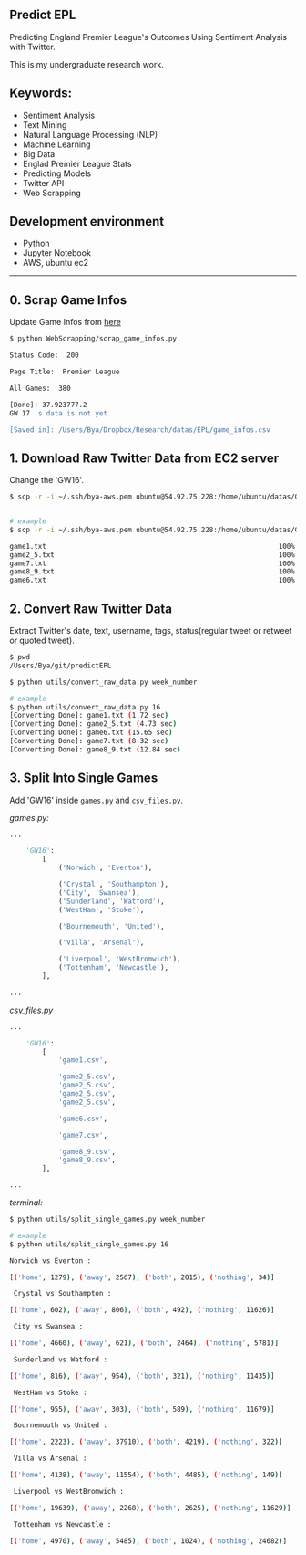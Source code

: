 ## Predict EPL
Predicting England Premier League's Outcomes Using Sentiment Analysis with Twitter.

This is my undergraduate research work.

## Keywords:

* Sentiment Analysis
* Text Mining
* Natural Language Processing (NLP)
* Machine Learning
* Big Data
* Englad Premier League Stats
* Predicting Models
* Twitter API
* Web Scrapping


## Development environment

* Python
* Jupyter Notebook
* AWS, ubuntu ec2


---

## 0. Scrap Game Infos

Update Game Infos from [here](http://www.soccerstats.com/results.asp?league=england)

```sh
$ python WebScrapping/scrap_game_infos.py

Status Code:  200

Page Title:  Premier League

All Games:  380

[Done]: 37.923777.2
GW 17 's data is not yet

[Saved in]: /Users/Bya/Dropbox/Research/datas/EPL/game_infos.csv
```

## 1. Download Raw Twitter Data from EC2 server

Change the 'GW16'.

```sh
$ scp -r -i ~/.ssh/bya-aws.pem ubuntu@54.92.75.228:/home/ubuntu/datas/GW'week_number'/ ~/Dropbox/Research/datas/EPL/TwitterRawJsonData


# example
$ scp -r -i ~/.ssh/bya-aws.pem ubuntu@54.92.75.228:/home/ubuntu/datas/GW16/ ~/Dropbox/Research/datas/EPL/TwitterRawJsonData

game1.txt                                                         100%   19MB   2.4MB/s   00:08
game2_5.txt                                                       100%   57MB 718.2KB/s   01:21
game7.txt                                                         100%   85MB 902.8KB/s   01:36
game8_9.txt                                                       100%  138MB   2.1MB/s   01:07
game6.txt                                                         100%  186MB   2.1MB/s   01:27
```

## 2. Convert Raw Twitter Data

Extract Twitter's date, text, username, tags, status(regular tweet or retweet or quoted tweet).

```sh
$ pwd
/Users/Bya/git/predictEPL

$ python utils/convert_raw_data.py week_number

# example
$ python utils/convert_raw_data.py 16
[Converting Done]: game1.txt (1.72 sec)
[Converting Done]: game2_5.txt (4.73 sec)
[Converting Done]: game6.txt (15.65 sec)
[Converting Done]: game7.txt (8.32 sec)
[Converting Done]: game8_9.txt (12.84 sec)
```


## 3. Split Into Single Games

Add 'GW16' inside `games.py` and `csv_files.py`.

*games.py:*
```python
...

    'GW16':
        [
            ('Norwich', 'Everton'),

            ('Crystal', 'Southampton'),
            ('City', 'Swansea'),
            ('Sunderland', 'Watford'),
            ('WestHam', 'Stoke'),

            ('Bournemouth', 'United'),

            ('Villa', 'Arsenal'),

            ('Liverpool', 'WestBromwich'),
            ('Tottenham', 'Newcastle'),
        ],

...
```

*csv_files.py*
```python
...

    'GW16':
        [
            'game1.csv',

            'game2_5.csv',
            'game2_5.csv',
            'game2_5.csv',
            'game2_5.csv',

            'game6.csv',

            'game7.csv',

            'game8_9.csv',
            'game8_9.csv',
        ],

...
```

*terminal:*
```sh
$ python utils/split_single_games.py week_number

# example
$ python utils/split_single_games.py 16

Norwich vs Everton :

[('home', 1279), ('away', 2567), ('both', 2015), ('nothing', 34)]

 Crystal vs Southampton :

[('home', 602), ('away', 806), ('both', 492), ('nothing', 11626)]

 City vs Swansea :

[('home', 4660), ('away', 621), ('both', 2464), ('nothing', 5781)]

 Sunderland vs Watford :

[('home', 816), ('away', 954), ('both', 321), ('nothing', 11435)]

 WestHam vs Stoke :

[('home', 955), ('away', 303), ('both', 589), ('nothing', 11679)]

 Bournemouth vs United :

[('home', 2223), ('away', 37910), ('both', 4219), ('nothing', 322)]

 Villa vs Arsenal :

[('home', 4138), ('away', 11554), ('both', 4485), ('nothing', 149)]

 Liverpool vs WestBromwich :

[('home', 19639), ('away', 2268), ('both', 2625), ('nothing', 11629)]

 Tottenham vs Newcastle :

[('home', 4970), ('away', 5485), ('both', 1024), ('nothing', 24682)]
```


